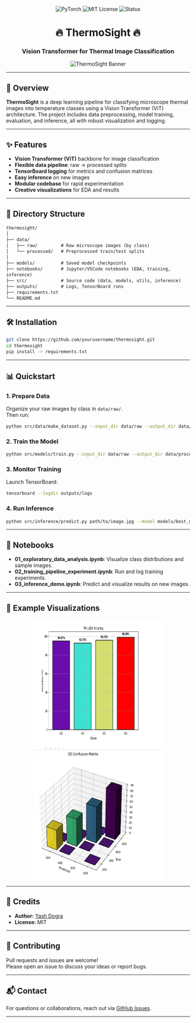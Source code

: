 <p align="center">
  <img src="https://img.shields.io/badge/PyTorch-2.0+-ee4c2c?logo=pytorch&logoColor=white" alt="PyTorch">
  <img src="https://img.shields.io/badge/License-MIT-green.svg" alt="MIT License">
  <img src="https://img.shields.io/badge/Status-Active-brightgreen" alt="Status">
</p>

<h1 align="center">🔥 ThermoSight 🔥</h1>
<h3 align="center"> Vision Transformer for Thermal Image Classification </h3>

<p align="center">
  <img src="https://user-images.githubusercontent.com/placeholder/thermosight-banner.png" alt="ThermoSight Banner" width="600"/>
</p>

---

## 🚀 Overview

**ThermoSight** is a deep learning pipeline for classifying microscope thermal images into temperature classes using a Vision Transformer (ViT) architecture. The project includes data preprocessing, model training, evaluation, and inference, all with robust visualization and logging.

---

## ✨ Features

- **Vision Transformer (ViT)** backbone for image classification
- **Flexible data pipeline**: raw → processed splits
- **TensorBoard logging** for metrics and confusion matrices
- **Easy inference** on new images
- **Modular codebase** for rapid experimentation
- **Creative visualizations** for EDA and results

---

## 📂 Directory Structure

```
thermosight/
│
├── data/
│   ├── raw/         # Raw microscope images (by class)
│   └── processed/   # Preprocessed train/test splits
│
├── models/          # Saved model checkpoints
├── notebooks/       # Jupyter/VSCode notebooks (EDA, training, inference)
├── src/             # Source code (data, models, utils, inference)
├── outputs/         # Logs, TensorBoard runs
├── requirements.txt
└── README.md
```

---

## 🛠️ Installation

```bash
git clone https://github.com/yourusername/thermosight.git
cd thermosight
pip install -r requirements.txt
```

---

## 📊 Quickstart

### 1. Prepare Data

Organize your raw images by class in `data/raw/`.  
Then run:

```bash
python src/data/make_dataset.py --input_dir data/raw --output_dir data/processed
```

### 2. Train the Model

```bash
python src/models/train.py --input_dir data/raw --output_dir data/processed
```

### 3. Monitor Training

Launch TensorBoard:

```bash
tensorboard --logdir outputs/logs
```

### 4. Run Inference

```bash
python src/inference/predict.py path/to/image.jpg --model models/best_model.pth
```

---

## 📒 Notebooks

- **01_exploratory_data_analysis.ipynb**: Visualize class distributions and sample images.
- **02_training_pipeline_experiment.ipynb**: Run and log training experiments.
- **03_inference_demo.ipynb**: Predict and visualize results on new images.

---

## 🎨 Example Visualizations

<p align="center">
  <img src="data/assets/04.jpeg" width="355" height="355"  alt="Class Distribution"/>
  <img src="data/assets/03.jpeg" width="355" height="355" alt="Confusion Matrix"/>
</p>

---

## 🤝 Credits

- **Author:** [Yash Dogra](https://github.com/yashdogra)
- **License:** MIT

---

## 🌟 Contributing

Pull requests and issues are welcome!  
Please open an issue to discuss your ideas or report bugs.

---

## 📬 Contact

For questions or collaborations, reach out via [GitHub Issues](https://github.com/yourusername/thermosight/issues).

---
